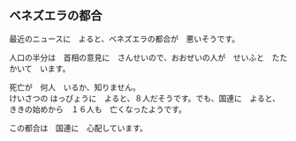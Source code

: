 ベネズエラの都合
------

最近のニュースに　よると、ベネズエラの都合が　悪いそうです。  

人口の半分は　首相の意見に　さんせいので、おおぜいの人が　せいふと　たたかいて　います。

死亡が　何人　いるか、知りません。  
けいさつの はっぴょうに　よると、８人だそうです。でも、国連に　よると、ききの始めから　１６人も　亡くなったようです。

この都合は　国連に　心配しています。


